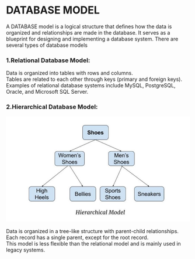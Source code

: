 # DATABASE MODEL

A DATABASE model is a logical structure that defines how the data is organized and relationships are made in the database.
It serves as a blueprint for designing and implementing a database system.
There are several types of database models

### 1.Relational Database Model:

Data is organized into tables with rows and columns.  
Tables are related to each other through keys (primary and foreign keys).  
Examples of relational database systems include MySQL, PostgreSQL, Oracle, and Microsoft SQL Server.

### 2.Hierarchical Database Model:

![](img/Hierarchical_Database_Model.png)

Data is organized in a tree-like structure with parent-child relationships.  
Each record has a single parent, except for the root record.  
This model is less flexible than the relational model and is mainly used in legacy systems.
